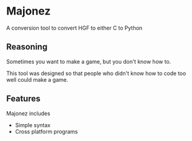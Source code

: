 # Majonez
A conversion tool to convert HGF to either C to Python

## Reasoning
Sometimes you want to make a game, but you don't know how to.

This tool was designed so that people who didn't know how to code too well could make a game.

## Features
Majonez includes

* Simple syntax
* Cross platform programs
